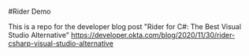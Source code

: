 #Rider Demo

This is a repo for the developer blog post "Rider for C#: The Best Visual Studio Alternative"
https://developer.okta.com/blog/2020/11/30/rider-csharp-visual-studio-alternative
